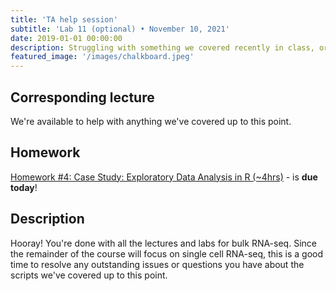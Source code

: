```yaml
---
title: 'TA help session'
subtitle: 'Lab 11 (optional) • November 10, 2021'
date: 2019-01-01 00:00:00
description: Struggling with something we covered recently in class, or do you want to discuss some of your own RNA-seq data?  Then drop in for hand-on help from one of our amazing Teaching Assistants!
featured_image: '/images/chalkboard.jpeg'
---
```


## Corresponding lecture

We're available to help with anything we've covered up to this point.

## Homework

[Homework #4: Case Study: Exploratory Data Analysis in R (~4hrs)](https://app.datacamp.com/learn/courses/case-study-exploratory-data-analysis-in-r) - is **due today**!

## Description

Hooray!  You're done with all the lectures and labs for bulk RNA-seq.  Since the remainder of the course will focus on single cell RNA-seq, this is a good time to resolve any outstanding issues or questions you have about the scripts we've covered up to this point.